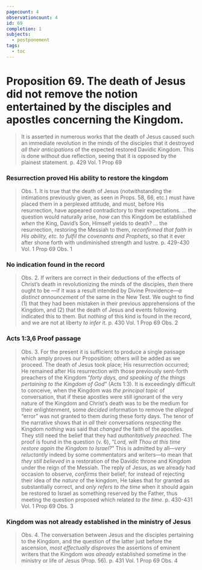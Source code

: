 ```yaml
---
pagecount: 4
observationcount: 4
id: 69
completion: 1
subjects:
  - postponement
tags:
  - toc
---
```

# Proposition 69. The death of Jesus did not remove the notion entertained by the disciples and apostles concerning the Kingdom.

>It is asserted in numerous works that the death of Jesus caused such an immediate revolution in the minds of the disciples that it destroyed *all their anticipations* of the expected restored Davidic Kingdom. This is done without due reflection, seeing that it is opposed by the plainest statement.
>p. 429 Vol. 1 Prop 69
### Resurrection proved His ability to restore the kingdom
>Obs. 1. It is true that the death of Jesus (notwithstanding the intimations previously given, as seen in Props. 58, 66, etc.) must have placed them in a perplexed attitude, and must, before His resurrection, have appeared contradictory to their expectations.
>...
>the question would naturally arise, *how* can this Kingdom be established *when* the King, David’s Son, Himself yields to death?
>...
>the resurrection, restoring the Messiah to them, *reconfirmed that faith in His ability, etc. to fulfil the covenants and Prophets*, so that it ever after shone forth with undiminished strength and lustre.
>p. 429-430 Vol. 1 Prop 69 Obs. 1
### No indication found in the record
>Obs. 2. If writers are correct in their deductions of the effects of Christ’s death in revolutionizing the minds of the disciples, *then* there ought to be —if it was a result intended by Divine Providence—*a distinct announcement* of the same in the New Test. We ought to find (1) that they had been mistaken in their previous apprehensions of the Kingdom, and (2) that the death of Jesus and events following indicated this to them. But *nothing* of this kind is found in the record, and we are not at liberty *to infer* it.
>p. 430 Vol. 1 Prop 69 Obs. 2
### Acts 1:3,6 Proof passage
>Obs. 3. For the present it is sufficient to produce a single passage which amply proves our Proposition; others will be added as we proceed. The death of Jesus took place; His resurrection occurred; He remained after His resurrection with those previously sent-forth preachers of the Kingdom “*forty days, and speaking of the things pertaining to the Kingdom of God*” (Acts 1:3). It is exceedingly difficult to conceive, when the Kingdom was *the principal topic* of conversation, that if these apostles were still ignorant of the very nature of the Kingdom and Christ’s death was to be the medium for their enlightenment, some *decided* information to remove the *alleged* “error” was not granted to them during these forty days. The tenor of the narrative shows that in *all* their conversations *respecting* the Kingdom *nothing* was said that *changed* the faith of the apostles. They still need the belief that they had *authoritatively preached*. The proof is found in the question (v. 6), “*Lord, wilt Thou at this time restore again the Kingdom to Israel?*” This is admitted by all—*very reluctantly* indeed by some commentators and writers—to mean that *they still believed* in a restoration of the Davidic throne and Kingdom under the reign of the Messiah. The reply of Jesus, as we already had occasion to observe, *confirms* their belief; for instead of rejecting their idea of *the nature* of the kingdom, He takes that for granted as substantially correct, and *only refers to the time* when it should again be restored to Israel as something reserved by the Father, thus meeting the question proposed which related *to the time*.
>p. 430-431 Vol. 1 Prop 69 Obs. 3
### Kingdom was not already established in the ministry of Jesus
>Obs. 4. The conversation between Jesus and the disciples pertaining to the Kingdom, and the question of the latter just before the ascension, *most effectually disproves* the assertions of eminent writers that the Kingdom *was already* established sometime in the ministry or life of Jesus (Prop. 56).
>p. 431 Vol. 1 Prop 69 Obs. 4